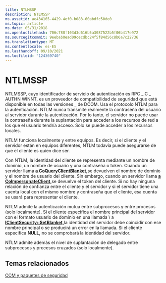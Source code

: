 ```yaml
---
title: NTLMSSP
description: NTLMSSP
ms.assetid: ae434165-4429-4ef0-b083-60abdfc50de0
ms.topic: article
ms.date: 05/31/2018
ms.openlocfilehash: 706c788f103d3d616b5a3087522b5f06b417e972
ms.sourcegitcommit: 9eebab0ead09cecdbc24f5f84d56c8b6a7c22736
ms.translationtype: MT
ms.contentlocale: es-ES
ms.lasthandoff: 09/10/2021
ms.locfileid: "124369740"
---
```

# <a name="ntlmssp"></a>NTLMSSP

NTLMSSP, cuyo identificador de servicio de autenticación es RPC \_ C \_ AUTHN WINNT, es un proveedor de compatibilidad de seguridad que está disponible en todas las versiones \_ de DCOM. Usa el protocolo NTLM para la autenticación. NTLM nunca transmite realmente la contraseña del usuario al servidor durante la autenticación. Por lo tanto, el servidor no puede usar la contraseña durante la suplantación para acceder a los recursos de red a los que el usuario tendría acceso. Solo se puede acceder a los recursos locales.

NTLM funciona localmente y entre equipos. Es decir, si el cliente y el servidor están en equipos diferentes, NTLM todavía puede asegurarse de que el cliente es quien dice ser.

Con NTLM, la identidad del cliente se representa mediante un nombre de dominio, un nombre de usuario y una contraseña o token. Cuando un servidor llama [**a CoQueryClientBlanket,**](/windows/desktop/api/combaseapi/nf-combaseapi-coqueryclientblanket)se devuelven el nombre de dominio y el nombre de usuario del cliente. Sin embargo, cuando un servidor llama [**a CoImpersonateClient,**](/windows/desktop/api/combaseapi/nf-combaseapi-coimpersonateclient)se devuelve el token del cliente. Si no hay ninguna relación de confianza entre el cliente y el servidor y si el servidor tiene una cuenta local con el mismo nombre y contraseña que el cliente, esa cuenta se usará para representar el cliente.

NTLM admite la autenticación mutua entre subprocesos y entre procesos (solo localmente). Si el cliente especifica el nombre principal del servidor con el formato usuario de dominio en una llamada \\ a [**IClientSecurity::SetBlanket,**](/windows/win32/api/objidl/nf-objidl-iclientsecurity-setblanket)la identidad del servidor debe coincidir con ese nombre principal o se producirá un error en la llamada. Si el cliente especifica **NULL,** no se comprobará la identidad del servidor.

NTLM admite además el nivel de suplantación de delegado entre subprocesos y procesos cruzados (solo localmente).

## <a name="related-topics"></a>Temas relacionados

<dl> <dt>

[COM y paquetes de seguridad](com-and-security-packages.md)
</dt> </dl>

 

 